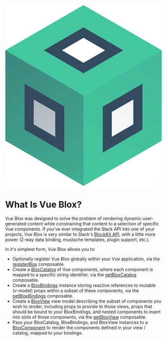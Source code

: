 <div class="animate-bounce inline-block"><img src="./logo.svg" class="w-12 m-4 ml-12 max-w-full"/></div>

# What Is Vue Blox?

Vue Blox was designed to solve the problem of rendering dynamic user-generated content while constraining that content to a selection of specific Vue components. If you've ever integrated the Slack API into one of your projects, Vue Blox is very similar to Slack's [BlockKit API](https://www.google.com/url?sa=t&rct=j&q=&esrc=s&source=web&cd=&cad=rja&uact=8&ved=2ahUKEwiZ3Ljc4vn7AhVGheAKHbCQB6QQFnoECA0QAQ&url=https://api.slack.com/block-kit&usg=AOvVaw3968Lct0SGECMdK_62GKu0), with a little more power (2-way data binding, mustache templates, plugin support, etc.).

In it's simplest form, Vue Blox allows you to:

- Optionally register Vue Blox globally within your Vue application, via the [registerBlox](/docs/api/composables/register-blox) composable.
- Create a [BloxCatalog](/docs/api/classes/blox-catalog) of Vue components, where each component is mapped to a specific string identifier, via the [getBloxCatalog](/docs/api/composables/get-blox-catalog) composable.
- Create a [BloxBindings](/docs/api/classes/blox-bindings) instance storing reactive references to mutable (v-model) props within a subset of these components, via the [getBloxBindings](/docs/api/composables/get-blox-bindings) composable.
- Create a [BloxView](/docs/api/classes/blox-view) view model describing the subset of components you wish to render, including props to provide to those views, props that should be bound to your BloxBindings, and nested components to insert into slots of those components, via the [getBloxView](/docs/api/composables/get-blox-view) composable.
- Pass your BloxCatalog, BloxBindings, and BloxView instances to a [BloxComponent](/docs/api/components/blox-component) to render the components defined in your view / catalog, mapped to your bindings.
